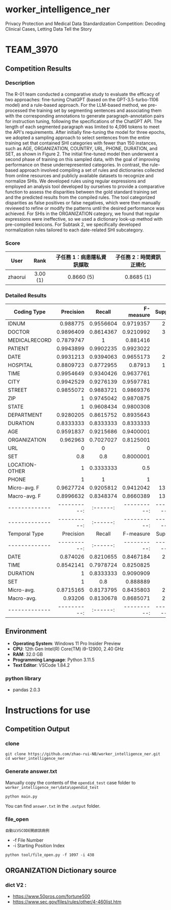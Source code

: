 # worker_intelligence_ner
Privacy Protection and Medical Data Standardization Competition: Decoding Clinical Cases, Letting Data Tell the Story
# TEAM_3970
## Competition Results
### Description 
The R-01 team conducted a comparative study to evaluate the efficacy of two approaches: fine-tuning ChatGPT (based on the GPT-3.5-turbo-1106 model) and a rule-based approach. For the LLM-based method, we pre-processed the training set by segmenting sentences and associating them with the corresponding annotations to generate paragraph-annotation pairs for instruction tuning, following the specifications of the ChatGPT API. The length of each segmented paragraph was limited to 4,096 tokens to meet the API's requirements. After initially fine-tuning the model for three epochs, we adopted a sampling approach to select sentences from the entire training set that contained SHI categories with fewer than 150 instances, such as AGE, ORGANIZATION, COUNTRY, URL, PHONE, DURATION, and SET, as shown in Figure 2. The initial fine-tuned model then underwent a second phase of training on this sampled data, with the goal of improving performance on these underrepresented categories. In contrast, the rule-based approach involved compiling a set of rules and dictionaries collected from online resources and publicly available datasets to recognize and normalize SHIs. We developed rules using regular expressions and employed an analysis tool developed by ourselves to provide a comparative function to assess the disparities between the gold standard training set and the predicted results from the compiled rules. The tool categorized disparities as false positives or false negatives, which were then manually reviewed to refine or modify the patterns until the desired performance was achieved. For SHIs in the ORGANIZATION category, we found that regular expressions were ineffective, so we used a dictionary look-up method with pre-compiled lexicons. For Subtask 2, we specifically developed normalization rules tailored to each date-related SHI subcategory.

### Score
|  User   | Rank  | 子任務 1：病患隱私資訊擷取 | 子任務 2：時間資訊正規化 | 
|  :---:  | :---: | :---------------------:  | :--------------------: |
| zhaorui|3.00 (1)| 0.8660 (5)                | 0.8685 (1) |

### Detailed Results
| Coding Type | Precision | Recall | F-measure | Support |
|-------------|----------:|:------:|----------:|--------:|
| IDNUM | 0.988775 | 0.9556604 | 0.9719357 | 2120 |
| DOCTOR | 0.9896409 | 0.8614367 | 0.9210992 | 3327 |
| MEDICALRECORD | 0.7879747 | 1 | 0.881416 | 747 |
| PATIENT | 0.9943899 | 0.9902235 | 0.9923022 | 716 |
| DATE | 0.9931213 | 0.9394063 | 0.9655173 | 2459 |
| HOSPITAL | 0.8809723 | 0.8772955 | 0.87913 | 1198 |
| TIME | 0.9954649 | 0.9340426 | 0.9637761 | 470 |
| CITY | 0.9942529 | 0.9276139 | 0.9597781 | 373 |
| STREET | 0.9855072 | 0.9883721 | 0.9869376 | 344 |
| ZIP | 1 | 0.9745042 | 0.9870875 | 353 |
| STATE | 1 | 0.9608434 | 0.9800308 | 332 |
| DEPARTMENT | 0.9280205 | 0.8615752 | 0.8935643 | 419 |
| DURATION | 0.8333333 | 0.8333333 | 0.8333333 | 12 |
| AGE | 0.9591837 | 0.9215686 | 0.9400001 | 51 |
| ORGANIZATION | 0.962963 | 0.7027027 | 0.8125001 | 74 |
| URL | 0 | 0 | 0 | 0 |
| SET | 0.8 | 0.8 | 0.8000001 | 5 |
| LOCATION-OTHER | 1 | 0.3333333 | 0.5 | 6 |
| PHONE | 1 | 1 | 1 | 1 |
| Micro-avg. F| 0.9627724 | 0.9205812 | 0.9412042 | 13007 |
| Macro-avg. F| 0.8996632 | 0.8348374 | 0.8660389 | 13007 |
|-------------|----------:|:------:|----------:|----------:|
|-------------|----------:|:------:|----------:|----------:|
| Temporal Type | Precision | Recall | F-measure | Support |
|-------------|----------:|:------:|----------:|----------:|
| DATE | 0.874026 | 0.8210655 | 0.8467184 | 2459 |
| TIME | 0.8542141 | 0.7978724 | 0.8250825 | 470 |
| DURATION | 1 | 0.8333333 | 0.9090909 | 12 |
| SET | 1 | 0.8 | 0.888889 | 5 |
| Micro-avg.| 0.8715165 | 0.8173795 | 0.8435803 | 2946 |
| Macro-avg.| 0.93206 | 0.8130678 | 0.8685071 | 2946 |
|-------------|----------:|:------:|----------:|----------:|



## Environment

* **Operating System**: Windows 11 Pro Insider Preview
* **CPU**: 12th Gen Intel(R) Core(TM) i9-12900, 2.40 GHz
* **RAM**: 32.0 GB
* **Programming Language**: Python 3.11.5
* **Text Editor**: VSCode 1.84.2


### python library
* pandas 2.0.3


# Instructions for use 

## Competition Output
### clone
```
git clone https://github.com/zhao-rui-NB/worker_intelligence_ner.git
cd worker_intelligence_ner
```


### Generate answer.txt
Manually copy the contents of the `opendid_test` case folder to `worker_intelligence_ner\data\opendid_test`
```
python main.py
```
You can find `answer.txt` in the `.output` folder.


### file_open 
    自動以VSCODE開啟該病例
* -f File Number
* -i Starting Position Index

```
python tool/file_open.py -f 1097 -i 438
```





## ORGANIZATION Dictionary source
### dict V2 : 
* https://www.50pros.com/fortune500
* https://www.sec.gov/files/rules/other/4-460list.htm


